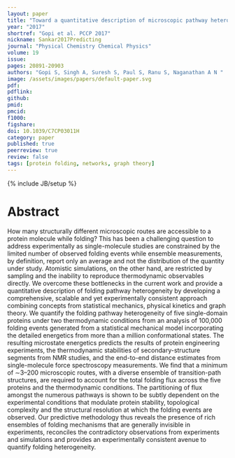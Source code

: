 ```yaml
---
layout: paper
title: "Toward a quantitative description of microscopic pathway heterogeneity in protein folding"
year: "2017"
shortref: "Gopi et al. PCCP 2017"
nickname: Sankar2017Predicting
journal: "Physical Chemistry Chemical Physics"
volume: 19
issue: 
pages: 20891-20903
authors: "Gopi S, Singh A, Suresh S, Paul S, Ranu S, Naganathan A N "
image: /assets/images/papers/default-paper.svg
pdf: 
pdflink: 
github: 
pmid: 
pmcid: 
f1000: 
figshare: 
doi: 10.1039/C7CP03011H
category: paper
published: true
peerreview: true
review: false
tags: [protein folding, networks, graph theory]
---
```

{% include JB/setup %}

# Abstract 

How many structurally different microscopic routes are accessible to a protein molecule while folding? This has been a challenging question to address experimentally as single-molecule studies are constrained by the limited number of observed folding events while ensemble measurements, by definition, report only an average and not the distribution of the quantity under study. Atomistic simulations, on the other hand, are restricted by sampling and the inability to reproduce thermodynamic observables directly. We overcome these bottlenecks in the current work and provide a quantitative description of folding pathway heterogeneity by developing a comprehensive, scalable and yet experimentally consistent approach combining concepts from statistical mechanics, physical kinetics and graph theory. We quantify the folding pathway heterogeneity of five single-domain proteins under two thermodynamic conditions from an analysis of 100,000 folding events generated from a statistical mechanical model incorporating the detailed energetics from more than a million conformational states. The resulting microstate energetics predicts the results of protein engineering experiments, the thermodynamic stabilities of secondary-structure segments from NMR studies, and the end-to-end distance estimates from single-molecule force spectroscopy measurements. We find that a minimum of ∼3–200 microscopic routes, with a diverse ensemble of transition-path structures, are required to account for the total folding flux across the five proteins and the thermodynamic conditions. The partitioning of flux amongst the numerous pathways is shown to be subtly dependent on the experimental conditions that modulate protein stability, topological complexity and the structural resolution at which the folding events are observed. Our predictive methodology thus reveals the presence of rich ensembles of folding mechanisms that are generally invisible in experiments, reconciles the contradictory observations from experiments and simulations and provides an experimentally consistent avenue to quantify folding heterogeneity.